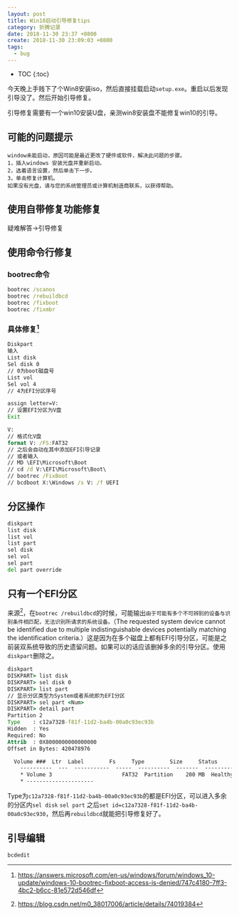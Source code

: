 ```yaml
---
layout: post
title: Win10启动引导修复tips
category: 折腾记录
date: 2018-11-30 23:37 +0800
create: 2018-11-30 23:09:03 +0800
tags:
  - bug
---
```


- TOC
{:toc}

今天晚上手贱下了个Win8安装iso，然后直接挂载启动`setup.exe`。重启以后发现引导没了。然后开始引导修复。

引导修复需要有一个win10安装U盘，亲测win8安装盘不能修复win10的引导。

## 可能的问题提示
```
window未能启动，原因可能是最近更改了硬件或软件，解决此问题的步骤。
1，插入windows 安装光盘并重新启动。
2，选着语言设置，然后单击下一步。
3，单击修复计算机。
如果没有光盘，请与您的系统管理员或计算机制造商联系，以获得帮助。
```

## 使用自带修复功能修复
疑难解答->引导修复

## 使用命令行修复

### bootrec命令
```cmd
bootrec /scanos
bootrec /rebuildbcd
bootrec /fixboot
bootrec /fixmbr
```

### 具体修复[^1]

```cmd
Diskpart
输入
List disk
Sel disk 0
// 0为boot磁盘号
List vol
Sel vol 4
// 4为EFI分区序号

assign letter=V:
// 设置EFI分区为V盘
Exit

V:
// 格式化V盘
format V: /FS:FAT32
// 之后会自动在其中添加EFI引导记录
// 或者输入
// MD \EFI\Microsoft\Boot
// cd /d V:\EFI\Microsoft\Boot\
// bootrec /FixBoot
// bcdboot X:\Windows /s V: /f UEFI
```

## 分区操作
```cmd
diskpart
list disk
list vol
list part
sel disk
sel vol
sel part
del part override
```

## 只有一个EFI分区
来源[^2]，在`bootrec /rebuildbcd`的时候，可能输出`由于可能有多个不可辨别的设备与识别条件相匹配，无法识别所请求的系统设备。`（The requested system device cannot be identified due to multiple indistinguishable devices potentially matching the identification criteria.）这是因为在多个磁盘上都有EFI引导分区，可能是之前装双系统导致的历史遗留问题。如果可以的话应该删掉多余的引导分区。使用`diskpart`删除之。

```cmd
diskpart
DISKPART> list disk
DISKPART> sel disk 0
DISKPART> list part
// 显示分区类型为System或者系统即为EFI分区
DISKPART> sel part <Num>
DISKPART> detail part
Partition 2
Type    : c12a7328-f81f-11d2-ba4b-00a0c93ec93b
Hidden  : Yes
Required: No
Attrib  : 0X8000000000000000
Offset in Bytes: 420478976

  Volume ###  Ltr  Label        Fs     Type        Size     Status     Info
    ----------  ---  -----------  -----  ----------  -------  ---------  --------
    * Volume 3                      FAT32  Partition    200 MB  Healthy    Hidden
    * ---------------------
```
Type为`c12a7328-f81f-11d2-ba4b-00a0c93ec93b`的都是EFI分区，可以进入多余的分区内`sel disk` `sel part` 之后`set id=c12a7328-f81f-11d2-ba4b-00a0c93ec930`，然后再`rebuildbcd`就能把引导修复好了。

## 引导编辑
`bcdedit`

[^1]: https://answers.microsoft.com/en-us/windows/forum/windows_10-update/windows-10-bootrec-fixboot-access-is-denied/747c4180-7ff3-4bc2-b6cc-81e572d546df
[^2]: https://blog.csdn.net/m0_38017006/article/details/74019384
